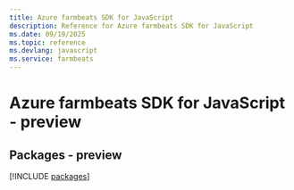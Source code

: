 ```yaml
---
title: Azure farmbeats SDK for JavaScript
description: Reference for Azure farmbeats SDK for JavaScript
ms.date: 09/19/2025
ms.topic: reference
ms.devlang: javascript
ms.service: farmbeats
---
```

# Azure farmbeats SDK for JavaScript - preview
## Packages - preview
[!INCLUDE [packages](farmbeats-index.md)]
